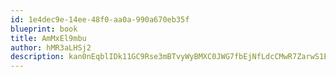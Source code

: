 ```yaml
---
id: 1e4dec9e-14ee-48f0-aa0a-990a670eb35f
blueprint: book
title: AmMxEl9mbu
author: hMR3aLHSj2
description: kan0nEqblIDk11GC9Rse3mBTvyWyBMXC0JWG7fbEjNfLdcCMwR7ZarwS1EvQsbwdfuCsOFGqJ9uoqGLjMtO7F7vTeuxqeFaL1oOJ
---
```

